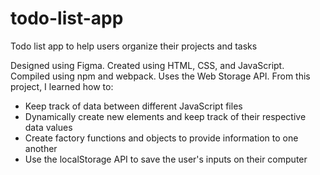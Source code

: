 # todo-list-app
Todo list app to help users organize their projects and tasks

Designed using Figma. Created using HTML, CSS, and JavaScript. Compiled using npm and webpack. Uses the Web Storage API. From this project, I learned how to:
- Keep track of data between different JavaScript files
- Dynamically create new elements and keep track of their respective data values
- Create factory functions and objects to provide information to one another
- Use the localStorage API to save the user's inputs on their computer